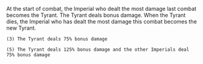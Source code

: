 At the start of combat, the Imperial who dealt the most damage last combat becomes the Tyrant. The Tyrant deals bonus damage. When the Tyrant dies, the Imperial who has dealt the most damage this combat becomes the new Tyrant.

	(3) The Tyrant deals 75% bonus damage
	
	(5) The Tyrant deals 125% bonus damage and the other Imperials deal 75% bonus damage